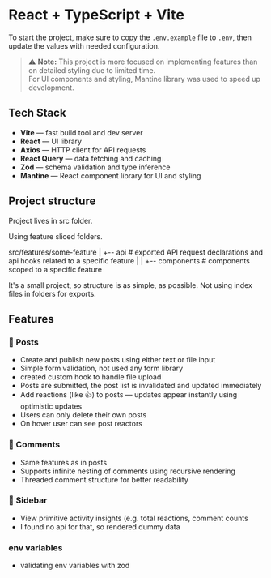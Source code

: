 # React + TypeScript + Vite

To start the project, make sure to copy the `.env.example` file to `.env`, then update the values with needed configuration.

> ⚠️ **Note:** This project is more focused on implementing features than on detailed styling due to limited time.  
> For UI components and styling, Mantine library was used to speed up development.

## Tech Stack

- **Vite** — fast build tool and dev server  
- **React** — UI library  
- **Axios** — HTTP client for API requests  
- **React Query** — data fetching and caching  
- **Zod** — schema validation and type inference  
- **Mantine** — React component library for UI and styling

## Project structure

Project lives in src folder.

Using feature sliced folders.

src/features/some-feature
|
+-- api         # exported API request declarations and api hooks related to a specific feature
|
|
+-- components  # components scoped to a specific feature

It's a small project, so structure is as simple, as possible.
Not using index files in folders for exports.

## Features

### 📝 Posts
- Create and publish new posts using either text or file input
- Simple form validation, not used any form library
- created custom hook to handle file upload
- Posts are submitted, the post list is invalidated and updated immediately
- Add reactions (like 👍) to posts — updates appear instantly using optimistic updates
- Users can only delete their own posts
- On hover user can see post reactors

### 💬 Comments
- Same features as in posts
- Supports infinite nesting of comments using recursive rendering
- Threaded comment structure for better readability

### 🧭 Sidebar
- View primitive activity insights (e.g. total reactions, comment counts
- I found no api for that, so rendered dummy data

###  env variables
- validating env variables with zod


